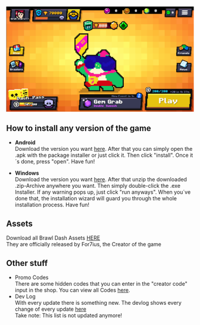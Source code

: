 <p align="center">
  <img src="/image.png">
</p>

## How to install any version of the game
- **Android** \
  Download the version you want [here](/versions/android/). After that you can simply open the .apk with the package installer or just click it. Then click "install". Once it´s done, press "open". Have fun!

- **Windows** \
  Download the version you want [here](/versions/windows/). After that unzip the downloaded .zip-Archive anywhere you want. Then simply double-click the .exe Installer. If any warning pops up, just click "run anyways". When you´ve done that, the installation wizard will guard you through the whole installation process. Have fun!

## Assets
Download all Brawl Dash Assets [HERE](https://drive.google.com/file/d/15vg-USwDteXZNii1q0q4F_CDHNCjM2dB/view)  
They are officially released by For7ius, the Creator of the game

## Other stuff
- Promo Codes \
  There are some hidden codes that you can enter in the "creator code" input in the shop. You can view all Codes [here](/PromoCodes.png).
- Dev Log \
  With every update there is something new. The devlog shows every change of every update [here](/BrawlDashDevLog.docx) \
  Take note: This list is not updated anymore!
